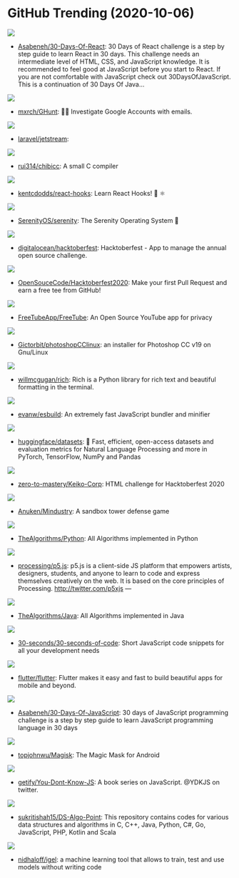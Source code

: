 # GitHub Trending (2020-10-06)

![](https://img.shields.io/badge/JavaScript-New%20521-green?style=flat-square&logo=appveyor)
- [Asabeneh/30-Days-Of-React](https://github.com/Asabeneh/30-Days-Of-React): 30 Days of React challenge is a step by step guide to learn React in 30 days. This challenge needs an intermediate level of HTML, CSS, and JavaScript knowledge. It is recommended to feel good at JavaScript before you start to React. If you are not comfortable with JavaScript check out 30DaysOfJavaScript. This is a continuation of 30 Days Of Java…

![](https://img.shields.io/badge/Python-New%20859-green?style=flat-square&logo=appveyor)
- [mxrch/GHunt](https://github.com/mxrch/GHunt): 🕵️‍♂️ Investigate Google Accounts with emails.

![](https://img.shields.io/badge/PHP-New%2060-green?style=flat-square&logo=appveyor)
- [laravel/jetstream](https://github.com/laravel/jetstream): 

![](https://img.shields.io/badge/C-New%20203-green?style=flat-square&logo=appveyor)
- [rui314/chibicc](https://github.com/rui314/chibicc): A small C compiler

![](https://img.shields.io/badge/JavaScript-New%20141-green?style=flat-square&logo=appveyor)
- [kentcdodds/react-hooks](https://github.com/kentcdodds/react-hooks): Learn React Hooks! 🎣 ⚛

![](https://img.shields.io/badge/C%2B%2B-New%2092-green?style=flat-square&logo=appveyor)
- [SerenityOS/serenity](https://github.com/SerenityOS/serenity): The Serenity Operating System 🐞

![](https://img.shields.io/badge/Ruby-New%20109-green?style=flat-square&logo=appveyor)
- [digitalocean/hacktoberfest](https://github.com/digitalocean/hacktoberfest): Hacktoberfest - App to manage the annual open source challenge.

![](https://img.shields.io/badge/HTML-New%20144-green?style=flat-square&logo=appveyor)
- [OpenSouceCode/Hacktoberfest2020](https://github.com/OpenSouceCode/Hacktoberfest2020): Make your first Pull Request and earn a free tee from GitHub!

![](https://img.shields.io/badge/JavaScript-New%20256-green?style=flat-square&logo=appveyor)
- [FreeTubeApp/FreeTube](https://github.com/FreeTubeApp/FreeTube): An Open Source YouTube app for privacy

![](https://img.shields.io/badge/Shell-New%20155-green?style=flat-square&logo=appveyor)
- [Gictorbit/photoshopCClinux](https://github.com/Gictorbit/photoshopCClinux): an installer for Photoshop CC v19 on Gnu/Linux

![](https://img.shields.io/badge/Python-New%20227-green?style=flat-square&logo=appveyor)
- [willmcgugan/rich](https://github.com/willmcgugan/rich): Rich is a Python library for rich text and beautiful formatting in the terminal.

![](https://img.shields.io/badge/Go-New%20252-green?style=flat-square&logo=appveyor)
- [evanw/esbuild](https://github.com/evanw/esbuild): An extremely fast JavaScript bundler and minifier

![](https://img.shields.io/badge/Python-New%20132-green?style=flat-square&logo=appveyor)
- [huggingface/datasets](https://github.com/huggingface/datasets): 🤗 Fast, efficient, open-access datasets and evaluation metrics for Natural Language Processing and more in PyTorch, TensorFlow, NumPy and Pandas

![](https://img.shields.io/badge/HTML-New%2047-green?style=flat-square&logo=appveyor)
- [zero-to-mastery/Keiko-Corp](https://github.com/zero-to-mastery/Keiko-Corp): HTML challenge for Hacktoberfest 2020

![](https://img.shields.io/badge/Java-New%20183-green?style=flat-square&logo=appveyor)
- [Anuken/Mindustry](https://github.com/Anuken/Mindustry): A sandbox tower defense game

![](https://img.shields.io/badge/Python-New%20496-green?style=flat-square&logo=appveyor)
- [TheAlgorithms/Python](https://github.com/TheAlgorithms/Python): All Algorithms implemented in Python

![](https://img.shields.io/badge/JavaScript-New%2066-green?style=flat-square&logo=appveyor)
- [processing/p5.js](https://github.com/processing/p5.js): p5.js is a client-side JS platform that empowers artists, designers, students, and anyone to learn to code and express themselves creatively on the web. It is based on the core principles of Processing. http://twitter.com/p5xjs —

![](https://img.shields.io/badge/Java-New%20121-green?style=flat-square&logo=appveyor)
- [TheAlgorithms/Java](https://github.com/TheAlgorithms/Java): All Algorithms implemented in Java

![](https://img.shields.io/badge/JavaScript-New%20221-green?style=flat-square&logo=appveyor)
- [30-seconds/30-seconds-of-code](https://github.com/30-seconds/30-seconds-of-code): Short JavaScript code snippets for all your development needs

![](https://img.shields.io/badge/Dart-New%20343-green?style=flat-square&logo=appveyor)
- [flutter/flutter](https://github.com/flutter/flutter): Flutter makes it easy and fast to build beautiful apps for mobile and beyond.

![](https://img.shields.io/badge/JavaScript-New%20144-green?style=flat-square&logo=appveyor)
- [Asabeneh/30-Days-Of-JavaScript](https://github.com/Asabeneh/30-Days-Of-JavaScript): 30 days of JavaScript programming challenge is a step by step guide to learn JavaScript programming language in 30 days

![](https://img.shields.io/badge/C%2B%2B-New%2094-green?style=flat-square&logo=appveyor)
- [topjohnwu/Magisk](https://github.com/topjohnwu/Magisk): The Magic Mask for Android

![](https://img.shields.io/badge/none-New%20101-green?style=flat-square&logo=appveyor)
- [getify/You-Dont-Know-JS](https://github.com/getify/You-Dont-Know-JS): A book series on JavaScript. @YDKJS on twitter.

![](https://img.shields.io/badge/Java-New%20173-green?style=flat-square&logo=appveyor)
- [sukritishah15/DS-Algo-Point](https://github.com/sukritishah15/DS-Algo-Point): This repository contains codes for various data structures and algorithms in C, C++, Java, Python, C#, Go, JavaScript, PHP, Kotlin and Scala

![](https://img.shields.io/badge/Python-New%20310-green?style=flat-square&logo=appveyor)
- [nidhaloff/igel](https://github.com/nidhaloff/igel): a machine learning tool that allows to train, test and use models without writing code


